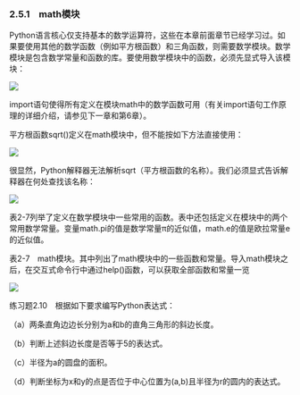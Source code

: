    

### 2.5.1　math模块

Python语言核心仅支持基本的数学运算符，这些在本章前面章节已经学习过。如果要使用其他的数学函数（例如平方根函数）和三角函数，则需要数学模块。数学模块是包含数学常量和函数的库。要使用数学模块中的函数，必须先显式导入该模块：

![](0-Assets/Epubook/程序员编程语言经典合集（计算机科学丛书5册套装），javapython编程语言含经典教材龙书《编译原理》%20(Bruce%20Eckel%20%20Alfred%20V.%20Aho%20%20Monica%20S.%20Lam%20etc.)%20(Z-Library)/images/image08000.jpeg)

import语句使得所有定义在模块math中的数学函数可用（有关import语句工作原理的详细介绍，请参见下一章和第6章）。

平方根函数sqrt()定义在math模块中，但不能按如下方法直接使用：

![](0-Assets/Epubook/程序员编程语言经典合集（计算机科学丛书5册套装），javapython编程语言含经典教材龙书《编译原理》%20(Bruce%20Eckel%20%20Alfred%20V.%20Aho%20%20Monica%20S.%20Lam%20etc.)%20(Z-Library)/images/image08001.jpeg)

很显然，Python解释器无法解析sqrt（平方根函数的名称）。我们必须显式告诉解释器在何处查找该名称：

![](0-Assets/Epubook/程序员编程语言经典合集（计算机科学丛书5册套装），javapython编程语言含经典教材龙书《编译原理》%20(Bruce%20Eckel%20%20Alfred%20V.%20Aho%20%20Monica%20S.%20Lam%20etc.)%20(Z-Library)/images/image08002.jpeg)

表2-7列举了定义在数学模块中一些常用的函数。表中还包括定义在模块中的两个常用数学常量。变量math.pi的值是数学常量π的近似值，math.e的值是欧拉常量e的近似值。

表2-7　math模块。其中列出了math模块中的一些函数和常量。导入math模块之后，在交互式命令行中通过help()函数，可以获取全部函数和常量一览

![](0-Assets/Epubook/程序员编程语言经典合集（计算机科学丛书5册套装），javapython编程语言含经典教材龙书《编译原理》%20(Bruce%20Eckel%20%20Alfred%20V.%20Aho%20%20Monica%20S.%20Lam%20etc.)%20(Z-Library)/images/image08003.jpeg)

练习题2.10　根据如下要求编写Python表达式：

（a）两条直角边边长分别为a和b的直角三角形的斜边长度。

（b）判断上述斜边长度是否等于5的表达式。

（c）半径为a的圆盘的面积。

（d）判断坐标为x和y的点是否位于中心位置为(a,b)且半径为r的圆内的表达式。